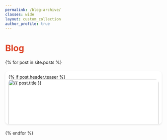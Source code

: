 ```yaml
---
permalink: /blog-archive/
classes: wide
layout: custom_collection
author_profile: true
---
```


<style>
  .blog-grid {
    display: grid;
    grid-template-columns: repeat(auto-fit, minmax(300px, 1fr));
    gap: 20px;
    margin: 20px 0;
  }

  .blog-item {
    background-color: #ffffff; /* White background for the tiles */
    border-radius: 10px;
    overflow: hidden;
    transition: transform 0.3s ease, box-shadow 0.3s ease;
    padding: 10px;
    box-shadow: 0 2px 5px rgba(0, 0, 0, 0.1); /* Light shadow for a floating effect */
    text-decoration: none; /* Remove underline from link */
    color: inherit; /* Inherit text color */
    display: block; /* Ensure the entire tile is clickable */
  }

  .blog-item:hover {
    transform: scale(1.05);
    box-shadow: 0 4px 10px rgba(0, 0, 0, 0.2); /* Slightly stronger shadow on hover */
  }

  .blog-item img {
    width: 100%;
    height: auto;
    border-radius: 10px;
  }

  .blog-content {
    padding: 10px;
  }

  .blog-title {
    font-weight: bold;
    color: #333; /* Darker text color for contrast */
    margin-bottom: 5px;
  }

  .blog-date {
    color: #555; /* Slightly lighter text color for the date */
    font-size: 0.9em;
  }
</style>

<h1 style="color: #DD4124;">Blog</h1>
<div class="blog-grid">
  {% for post in site.posts %}
  <a href="{{ post.url }}" class="blog-item">
    <!-- Use teaser image from the post's front matter -->
    {% if post.header.teaser %}
      <img src="{{ post.header.teaser }}" alt="{{ post.title }}">
    {% else %}
      <!-- Fallback image if no teaser is provided -->
      <img src="/assets/images/default-blog-image.jpg" alt="{{ post.title }}">
    {% endif %}
    <div class="blog-content">
      <div class="blog-title">{{ post.title }}</div>
      <div class="blog-date">{{ post.date | date: "%B %d, %Y" }}</div>
    </div>
  </a>
  {% endfor %}
</div>
